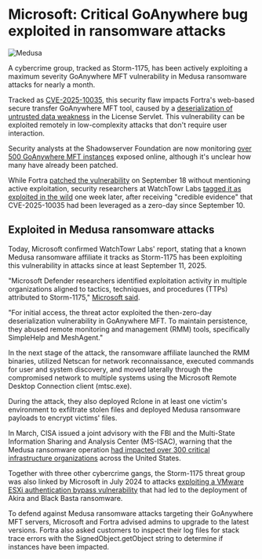 # Microsoft: Critical GoAnywhere bug exploited in ransomware attacks

![Medusa](https://www.bleepstatic.com/content/hl-images/2025/10/06/Medusa_headpic.jpg)

A cybercrime group, tracked as Storm-1175, has been actively exploiting a maximum severity GoAnywhere MFT vulnerability in Medusa ransomware attacks for nearly a month.

Tracked as [CVE-2025-10035](https://nvd.nist.gov/vuln/detail/CVE-2025-10035), this security flaw impacts Fortra's web-based secure transfer GoAnywhere MFT tool, caused by a [deserialization of untrusted data weakness](https://cwe.mitre.org/data/definitions/502.html) in the License Servlet. This vulnerability can be exploited remotely in low-complexity attacks that don't require user interaction.

Security analysts at the Shadowserver Foundation are now monitoring [over 500 GoAnywhere MFT instances](https://dashboard.shadowserver.org/statistics/iot-devices/time-series/?date%5Frange=7&vendor=fortra&type=file-transfer&model=goanywhere+mft&dataset=count&limit=1000&group%5Fby=geo&stacking=stacked&auto%5Fupdate=on) exposed online, although it's unclear how many have already been patched.

While Fortra [patched the vulnerability](https://www.bleepingcomputer.com/news/security/fortra-warns-of-max-severity-flaw-in-goanywhere-mfts-license-servlet/) on September 18 without mentioning active exploitation, security researchers at WatchTowr Labs [tagged it as exploited in the wild](https://www.bleepingcomputer.com/news/security/maximum-severity-goanywhere-mft-flaw-exploited-as-zero-day/) one week later, after receiving "credible evidence" that CVE-2025-10035 had been leveraged as a zero-day since September 10.

## Exploited in Medusa ransomware attacks

Today, Microsoft confirmed WatchTowr Labs' report, stating that a known Medusa ransomware affiliate it tracks as Storm-1175 has been exploiting this vulnerability in attacks since at least September 11, 2025.

"Microsoft Defender researchers identified exploitation activity in multiple organizations aligned to tactics, techniques, and procedures (TTPs) attributed to Storm-1175," [Microsoft said](https://www.microsoft.com/en-us/security/blog/2025/10/06/investigating-active-exploitation-of-cve-2025-10035-goanywhere-managed-file-transfer-vulnerability/).

"For initial access, the threat actor exploited the then-zero-day deserialization vulnerability in GoAnywhere MFT. To maintain persistence, they abused remote monitoring and management (RMM) tools, specifically SimpleHelp and MeshAgent."

In the next stage of the attack, the ransomware affiliate launched the RMM binaries, utilized Netscan for network reconnaissance, executed commands for user and system discovery, and moved laterally through the compromised network to multiple systems using the Microsoft Remote Desktop Connection client (mtsc.exe).

During the attack, they also deployed Rclone in at least one victim's environment to exfiltrate stolen files and deployed Medusa ransomware payloads to encrypt victims' files.

In March, CISA issued a joint advisory with the FBI and the Multi-State Information Sharing and Analysis Center (MS-ISAC), warning that the Medusa ransomware operation [had impacted over 300 critical infrastructure organizations](https://www.bleepingcomputer.com/news/security/cisa-medusa-ransomware-hit-over-300-critical-infrastructure-orgs/) across the United States.

Together with three other cybercrime gangs, the Storm-1175 threat group was also linked by Microsoft in July 2024 to attacks [exploiting a VMware ESXi authentication bypass vulnerability](https://www.bleepingcomputer.com/news/microsoft/microsoft-ransomware-gangs-exploit-vmware-esxi-auth-bypass-in-attacks/) that had led to the deployment of Akira and Black Basta ransomware.

To defend against Medusa ransomware attacks targeting their GoAnywhere MFT servers, Microsoft and Fortra advised admins to upgrade to the latest versions. Fortra also asked customers to inspect their log files for stack trace errors with the SignedObject.getObject string to determine if instances have been impacted.